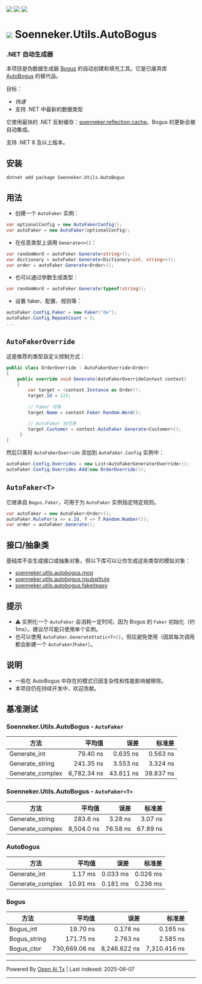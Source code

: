 [![](https://img.shields.io/nuget/v/soenneker.utils.autobogus.svg?style=for-the-badge)](https://www.nuget.org/packages/soenneker.utils.autobogus/)
[![](https://img.shields.io/github/actions/workflow/status/soenneker/soenneker.utils.autobogus/publish-package.yml?style=for-the-badge)](https://github.com/soenneker/soenneker.utils.autobogus/actions/workflows/publish-package.yml)
[![](https://img.shields.io/nuget/dt/soenneker.utils.autobogus.svg?style=for-the-badge)](https://www.nuget.org/packages/soenneker.utils.autobogus/)

# ![](https://user-images.githubusercontent.com/4441470/224455560-91ed3ee7-f510-4041-a8d2-3fc093025112.png) Soenneker.Utils.AutoBogus
### .NET 自动生成器

本项目是伪数据生成器 [Bogus](https://github.com/bchavez/Bogus) 的自动创建和填充工具。它是已废弃库 [AutoBogus](https://github.com/nickdodd79/AutoBogus) 的替代品。

目标：
- *快速*
- 支持 .NET 中最新的数据类型

它使用最快的 .NET 反射缓存：[soenneker.reflection.cache](https://github.com/soenneker/soenneker.reflection.cache)。Bogus 的更新会被自动集成。

支持 .NET 8 及以上版本。

## 安装

```
dotnet add package Soenneker.Utils.AutoBogus
```

## 用法

- 创建一个 `AutoFaker` 实例：
```csharp
var optionalConfig = new AutoFakerConfig();
var autoFaker = new AutoFaker(optionalConfig);
```

- 在任意类型上调用 `Generate<>()`：

```csharp
var randomWord = autoFaker.Generate<string>();
var dictionary = autoFaker.Generate<Dictionary<int, string>>();
var order = autoFaker.Generate<Order>();
```

- 也可以通过参数生成类型：

```csharp
var randomWord = autoFaker.Generate(typeof(string));
```

- 设置 faker、配置、规则等：

```csharp
autoFaker.Config.Faker = new Faker("de");
autoFaker.Config.RepeatCount = 3;
...
```

## `AutoFakerOverride`

这是推荐的类型自定义控制方式：

```csharp
public class OrderOverride : AutoFakerOverride<Order>
{
    public override void Generate(AutoFakerOverrideContext context)
    {
        var target = (context.Instance as Order)!;
        target.Id = 123;
        
        // Faker 可用
        target.Name = context.Faker.Random.Word();

        // AutoFaker 也可用
        target.Customer = context.AutoFaker.Generate<Customer>();
     }
}
```

然后只需将 `AutoFakerOverride` 添加到 `AutoFaker.Config` 实例中：

```csharp
autoFaker.Config.Overrides = new List<AutoFakerGeneratorOverride>();
autoFaker.Config.Overrides.Add(new OrderOverride());
```

## `AutoFaker<T>`

它继承自 `Bogus.Faker`，可用于为 `AutoFaker` 实例指定特定规则。

```csharp
var autoFaker = new AutoFaker<Order>();
autoFaker.RuleFor(x => x.Id, f => f.Random.Number());
var order = autoFaker.Generate();
```

## 接口/抽象类

基础库不会生成接口或抽象对象，但以下库可以让你生成这些类型的模拟对象：

- [soenneker.utils.autobogus.moq](https://github.com/soenneker/soenneker.utils.autobogus.moq)
- [soenneker.utils.autobogus.nsubstitute](https://github.com/soenneker/soenneker.utils.autobogus.nsubstitute)
- [soenneker.utils.autobogus.fakeiteasy](https://github.com/soenneker/soenneker.utils.autobogus.fakeiteasy)

## 提示
- ⚠️ 实例化一个 `AutoFaker` 会消耗一定时间，因为 Bogus 的 `Faker` 初始化（约 1ms）。建议尽可能只使用单个实例。
- 也可以使用 `AutoFaker.GenerateStatic<T>()`，但应避免使用（因其每次调用都会新建一个 `AutoFaker`/`Faker`）。

## 说明
- 一些在 AutoBogus 中存在的模式已因复杂性和性能影响被移除。
- 本项目仍在持续开发中，欢迎贡献。

## 基准测试

### Soenneker.Utils.AutoBogus - `AutoFaker`

| 方法             | 平均值      | 误差      | 标准差     |
|------------------|------------:|----------:|-----------:|
| Generate_int     |    79.40 ns |  0.635 ns |  0.563 ns  |
| Generate_string  |   241.35 ns |  3.553 ns |  3.324 ns  |
| Generate_complex | 6,782.34 ns | 43.811 ns | 38.837 ns  |

### Soenneker.Utils.AutoBogus - `AutoFaker<T>`

| 方法             | 平均值     | 误差     | 标准差    |
|------------------|-----------:|---------:|----------:|
| Generate_string  |   283.6 ns |  3.28 ns |  3.07 ns  |
| Generate_complex | 8,504.0 ns | 76.58 ns | 67.89 ns  |

### AutoBogus

| 方法             | 平均值   | 误差     | 标准差    |
|------------------|---------:|---------:|----------:|
| Generate_int     |   1.17 ms | 0.033 ms | 0.026 ms  |
| Generate_complex |  10.91 ms | 0.181 ms | 0.236 ms  |

### Bogus

| 方法         | 平均值         | 误差         | 标准差       |
|--------------|---------------:|-------------:|-------------:|
| Bogus_int    |      19.70 ns  |     0.176 ns |     0.165 ns |
| Bogus_string |     171.75 ns  |     2.763 ns |     2.585 ns |
| Bogus_ctor   | 730,669.06 ns  | 8,246.622 ns | 7,310.416 ns |

---

Powered By [Open Ai Tx](https://github.com/OpenAiTx/OpenAiTx) | Last indexed: 2025-06-07

---